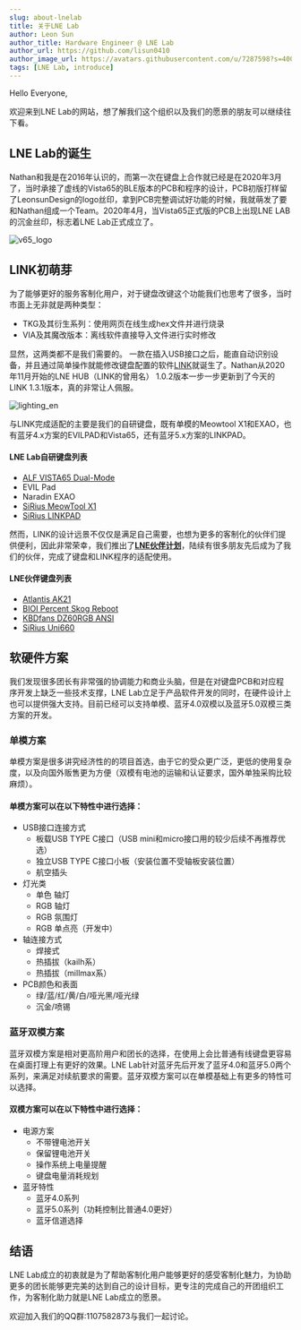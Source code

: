 ```yaml
---
slug: about-lnelab
title: 关于LNE Lab
author: Leon Sun
author_title: Hardware Engineer @ LNE Lab
author_url: https://github.com/lisun0410
author_image_url: https://avatars.githubusercontent.com/u/7287598?s=400&v=4
tags: [LNE Lab, introduce]
---
```


Hello Everyone,

欢迎来到LNE Lab的网站，想了解我们这个组织以及我们的愿景的朋友可以继续往下看。
## LNE Lab的诞生
Nathan和我是在2016年认识的，而第一次在键盘上合作就已经是在2020年3月了，当时承接了虚线的Vista65的BLE版本的PCB和程序的设计，PCB初版打样留了LeonsunDesign的logo丝印，拿到PCB完整调试好功能的时候，我就萌发了要和Nathan组成一个Team。2020年4月，当Vista65正式版的PCB上出现LNE LAB的沉金丝印，标志着LNE Lab正式成立了。

![v65_logo](/img/blog/vista65_logo.png)

## LINK初萌芽

为了能够更好的服务客制化用户，对于键盘改键这个功能我们也思考了很多，当时市面上无非就是两种类型：
- TKG及其衍生系列：使用网页在线生成hex文件并进行烧录
- VIA及其魔改版本：离线软件直接导入文件进行实时修改

显然，这两类都不是我们需要的。
一款在插入USB接口之后，能直自动识别设备，并且通过简单操作就能修改键盘配置的软件[LINK](https://github.com/ln-org/lne_link)就诞生了。Nathan从2020年11月开始的LNE HUB（LINK的曾用名） 1.0.2版本一步一步更新到了今天的LINK 1.3.1版本，真的非常让人佩服。

![lighting_en](/img/blog/lighting_en.png)

与LINK完成适配的主要是我们的自研键盘，既有单模的Meowtool X1和EXAO，也有蓝牙4.x方案的EVILPAD和Vista65，还有蓝牙5.x方案的LINKPAD。

#### LNE Lab自研键盘列表
- [ALF VISTA65 Dual-Mode](https://www.zfrontier.com/app/eqp/nPA5rJDV172R)
- EVIL Pad
- Naradin EXAO
- [SiRius MeowTool X1](https://www.zfrontier.com/app/eqp/pkjVK5oPDzZR)
- [SiRius LINKPAD](https://www.zfrontier.com/app/eqp/pO881j49aBE0)

然而，LINK的设计远景不仅仅是满足自己需要，也想为更多的客制化的伙伴们提供便利，因此非常荣幸，我们推出了[**LNE伙伴计划**](/docs/support/partners)，陆续有很多朋友先后成为了我们的伙伴，完成了键盘和LINK程序的适配使用。

#### LNE伙伴键盘列表
- [Atlantis AK21](https://www.zfrontier.com/app/flow/40bOYxwr0Jqo)
- [BIOI Percent Skog Reboot](https://www.zfrontier.com/app/eqp/RKyxYJ69ygz0)
- [KBDfans DZ60RGB ANSI](https://www.zfrontier.com/app/eqp/RAjVwNPmGq9p)
- [SiRius Uni660](https://www.zfrontier.com/app/eqp/0jW73G5w4Nwn)


## 软硬件方案

我们发现很多团长有非常强的协调能力和商业头脑，但是在对键盘PCB和对应程序开发上缺乏一些技术支撑，LNE Lab立足于产品软件开发的同时，在硬件设计上也可以提供强大支持。目前已经可以支持单模、蓝牙4.0双模以及蓝牙5.0双模三类方案的开发。

### 单模方案

单模方案是很多讲究经济性的的项目首选，由于它的受众更广泛，更低的使用复杂度，以及向国外贩售更为方便（双模有电池的运输和认证要求，国外单独采购比较麻烦）。

#### 单模方案可以在以下特性中进行选择：
- USB接口连接方式
  - 板载USB TYPE C接口（USB mini和micro接口用的较少后续不再推荐优选）
  - 独立USB TYPE C接口小板（安装位置不受轴板安装位置）
  - 航空插头
- 灯光类
  - 单色 轴灯
  - RGB 轴灯
  - RGB 氛围灯
  - RGB 单点亮（开发中）
- 轴连接方式
  - 焊接式
  - 热插拔（kailh系）
  - 热插拔（millmax系）
- PCB颜色和表面
  - 绿/蓝/红/黄/白/哑光黑/哑光绿
  - 沉金/喷锡

### 蓝牙双模方案

蓝牙双模方案是相对更高阶用户和团长的选择，在使用上会比普通有线键盘更容易在桌面打理上有更好的效果。LNE Lab针对蓝牙先后开发了蓝牙4.0和蓝牙5.0两个系列，来满足对续航要求的需要。蓝牙双模方案可以在单模基础上有更多的特性可以选择。

#### 双模方案可以在以下特性中进行选择：
- 电源方案
  - 不带锂电池开关
  - 保留锂电池开关
  - 操作系统上电量提醒
  - 键盘电量消耗规划
- 蓝牙特性
  - 蓝牙4.0系列
  - 蓝牙5.0系列（功耗控制比普通4.0更好）
  - 蓝牙信道选择


## 结语
LNE Lab成立的初衷就是为了帮助客制化用户能够更好的感受客制化魅力，为协助更多的团长能够更完美的达到自己的设计目标，更专注的完成自己的开团组织工作，为客制化助力就是LNE Lab成立的愿景。

欢迎加入我们的QQ群:1107582873与我们一起讨论。


